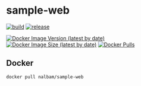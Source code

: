 # sample-web

[![build](https://img.shields.io/github/workflow/status/nalbam/sample-web/build?label=build&style=for-the-badge&logo=github)](https://github.com/nalbam/sample-web/actions/workflows/push.yaml)
[![release](https://img.shields.io/github/v/release/nalbam/sample-web?style=for-the-badge&logo=github)](https://github.com/nalbam/sample-web/releases)

<!-- [![CircleCI](https://circleci.com/gh/nalbam/sample-web.svg?style=svg)](https://circleci.com/gh/nalbam/sample-web) -->

[![Docker Image Version (latest by date)](https://img.shields.io/docker/v/nalbam/sample-web?label=Docker%20Hub&style=for-the-badge&logo=docker)](https://hub.docker.com/r/nalbam/sample-web)
[![Docker Image Size (latest by date)](https://img.shields.io/docker/image-size/nalbam/sample-web?style=for-the-badge&logo=docker)](https://hub.docker.com/r/nalbam/sample-web)
[![Docker Pulls](https://img.shields.io/docker/pulls/nalbam/sample-web?style=for-the-badge&logo=docker)](https://hub.docker.com/r/nalbam/sample-web)

<!-- [![DockerHub Badge](http://dockeri.co/image/nalbam/sample-web)](https://hub.docker.com/r/nalbam/sample-web/) -->

## Docker

```bash
docker pull nalbam/sample-web
```
